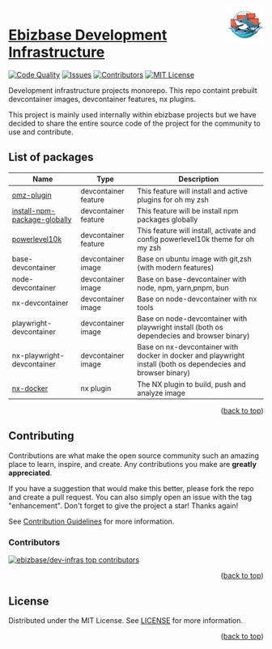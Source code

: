 <!-- trunk-ignore-all(markdownlint/MD041) -->
<img src="docs/assets/logo.png" alt="Ebizbase dev-infras logo" title="Ebizbase dev-infras logo" align="right" width="72" height="72">

# [Ebizbase Development Infrastructure](https://github.com/ebizbase/dev-infras)

<a id="readme-top"></a>

[![Code Quality][codefactor-shield]][codefactor-url]
[![Issues][issues-shield]][issues-url]
[![Contributors][contributors-shield]][contributors-url]
[![MIT License][license-shield]][license-url]

Development infrastructure projects monorepo. This repo containt prebuilt devcontainer images, devcontainer features, nx plugins.

This project is mainly used internally within ebizbase projects but we have decided to share the entire source code of the project for the community to use and contribute.

## List of packages

| Name                                                                | Type                 | Description                                                                                     |
| ------------------------------------------------------------------- | -------------------- | ----------------------------------------------------------------------------------------------- |
| [omz-plugin][omz-plugin-readme]                                     | devcontainer feature | This feature will install and active plugins for oh my zsh                                      |
| [install-npm-package-globally][install-npm-package-globally-readme] | devcontainer feature | This feature will be install npm packages globally                                              |
| [powerlevel10k][powerlevel10k-readme]                               | devcontainer feature | This feature will install, activate and config powerlevel10k theme for oh my zsh                |
| base-devcontainer                                                   | devcontainer image   | Base on ubuntu image with git,zsh (with modern features)        |
| node-devcontainer                                              | devcontainer image   | Base on base-devcontainer with node, npm, yarn,pnpm, bun                            |
| nx-devcontainer                                              | devcontainer image   | Base on node-devcontainer with nx tools                      | 
| playwright-devcontainer                                             | devcontainer image   | Base on node-devcontainer with playwright install (both os dependecies and browser binary) |
| nx-playwright-devcontainer                                             | devcontainer image   | Base on nx-devcontainer with docker in docker and playwright install (both os dependecies and browser binary) |
| [nx-docker][nx-docker-readme]                                       | nx plugin            | The NX plugin to build, push and analyze image                                                  |

<p align="right">(<a href="#readme-top">back to top</a>)</p>

## Contributing

Contributions are what make the open source community such an amazing place to learn, inspire, and create. Any contributions you make are **greatly appreciated**.

If you have a suggestion that would make this better, please fork the repo and create a pull request. You can also simply open an issue with the tag "enhancement".
Don't forget to give the project a star! Thanks again!

See [Contribution Guidelines][contribution-guidelines-url] for more information.

### Contributors

<a href="https://github.com/ebizbase/dev-infras/graphs/contributors">
  <img src="https://contrib.rocks/image?repo=ebizbase/dev-infras" alt="ebizbase/dev-infras top contributors" />
</a>

<p align="right">(<a href="#readme-top">back to top</a>)</p>

## License

Distributed under the MIT License. See [LICENSE][license-url] for more information.

<p align="right">(<a href="#readme-top">back to top</a>)</p>

[codefactor-shield]: https://img.shields.io/codefactor/grade/github/ebizbase/dev-infras
[codefactor-url]: https://www.codefactor.io/repository/github/ebizbase/dev-infras
[contributors-shield]: https://img.shields.io/github/contributors/ebizbase/dev-infras.svg
[contributors-url]: https://github.com/ebizbase/dev-infras/graphs/contributors
[issues-shield]: https://img.shields.io/github/issues/ebizbase/dev-infras.svg
[issues-url]: https://github.com/ebizbase/dev-infras/issues
[license-shield]: https://img.shields.io/github/license/ebizbase/dev-infras.svg
[license-url]: https://github.com/ebizbase/dev-infras/blob/main/LICENSE.txt
[contribution-guidelines-url]: https://github.com/ebizbase/dev-infras/blob/main/CONTRIBUTING.md
[omz-plugin-readme]: https://github.com/ebizbase/dev-infras/blob/main/devcontainer-features/omz-plugin/README.md
[install-npm-package-globally-readme]: https://github.com/ebizbase/dev-infras/blob/main/devcontainer-features/install-npm-package-globally/README.md
[powerlevel10k-readme]: https://github.com/ebizbase/dev-infras/blob/main/devcontainer-features/powerlevel10k/README.md
[nx-docker-readme]: https://github.com/ebizbase/dev-infras/blob/main/nx-plugins/nx-docker/README.md
